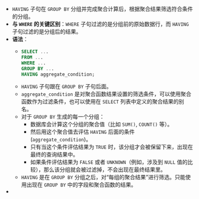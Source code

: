- `HAVING` 子句在 `GROUP BY` 分组并完成聚合计算后，根据聚合结果筛选符合条件的分组。
- **与 `WHERE` 的关键区别**：`WHERE` 子句过滤的是分组前的原始数据行，而 `HAVING` 子句过滤的是分组后的结果。
- **语法**：
	- ```sql
	  SELECT ...
	  FROM ...
	  WHERE ...
	  GROUP BY ...
	  HAVING aggregate_condition;
	  ```
	- `HAVING` 子句跟在 `GROUP BY` 子句后面。
	- `aggregate_condition` 是对聚合函数结果设置的筛选条件，可以使用聚合函数作为过滤条件，也可以使用在 `SELECT` 列表中定义的聚合结果的别名。
	- 对于 `GROUP BY` 生成的每一个分组：
		- 数据库会计算这个分组的聚合值（比如 `SUM()`, `COUNT()` 等）。
		- 然后用这个聚合值去评估 `HAVING` 后面的条件 (`aggregate_condition`)。
		- 只有当这个条件评估结果为 `TRUE` 时，该分组才会被保留下来，出现在最终的查询结果中。
		- 如果条件评估结果为 `FALSE` 或者 `UNKNOWN`（例如，涉及到 `NULL` 值的比较），那么该分组就会被过滤掉，不会出现在最终结果里。
	- `HAVING` 是在 `GROUP BY` 分组之后，对“每组的聚合结果”进行筛选。只能使用出现在 `GROUP BY` 中的字段和聚合函数的结果。
-